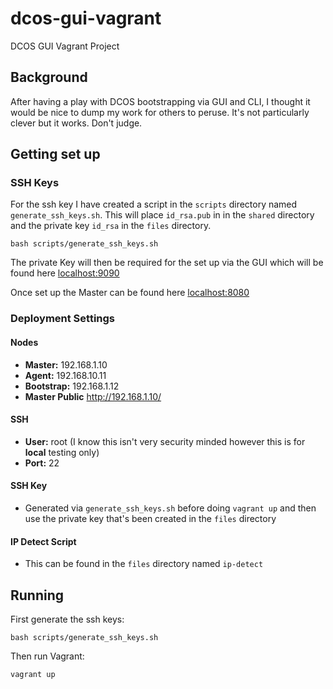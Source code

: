 # dcos-gui-vagrant
DCOS GUI Vagrant Project

## Background
After having a play with DCOS bootstrapping via GUI and CLI, I thought it would be nice to dump my work for others to peruse. It's not particularly clever but it works. Don't judge.

## Getting set up

### SSH Keys
For the ssh key I have created a script in the `scripts` directory named `generate_ssh_keys.sh`. This will place `id_rsa.pub` in in the `shared` directory and the private key `id_rsa` in the `files` directory.

`bash scripts/generate_ssh_keys.sh`

The private Key will then be required for the set up via the GUI which will be found here [localhost:9090](http://localhost:9090)

Once set up the Master can be found here [localhost:8080](http://localhost:8080)

### Deployment Settings

#### Nodes
- **Master:** 192.168.1.10
- **Agent:** 192.168.10.11
- **Bootstrap:** 192.168.1.12
- **Master Public** http://192.168.1.10/

#### SSH
- **User:** root (I know this isn't very security minded however this is for **local** testing only)
- **Port:** 22

#### SSH Key
- Generated via `generate_ssh_keys.sh` before doing `vagrant up` and then use the private key that's been created in the `files` directory

#### IP Detect Script

- This can be found in the `files` directory named `ip-detect`

## Running

First generate the ssh keys:

`bash scripts/generate_ssh_keys.sh`

Then run Vagrant:

`vagrant up`
